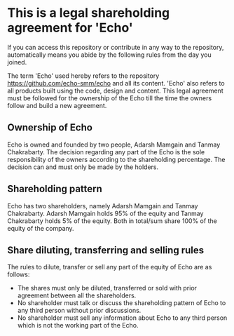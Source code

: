 # This is a legal shareholding agreement for 'Echo'

If you can access this repository or contribute in any way to the repository, automatically means you abide by the following rules from the day you joined.

The term 'Echo' used hereby refers to the repository https://github.com/echo-smm/echo and all its content. 'Echo' also refers to all products built using the code, design and content. This legal agreement must be followed for the ownership of the Echo till the time the owners follow and build a new agreement.

## Ownership of Echo

Echo is owned and founded by two people, Adarsh Mamgain and Tanmay Chakrabarty. The decision regarding any part of the Echo is the sole responsibility of the owners according to the shareholding percentage. The decision can and must only be made by the holders.

## Shareholding pattern

Echo has two shareholders, namely Adarsh Mamgain and Tanmay Chakrabarty. Adarsh Mamgain holds 95% of the equity and Tanmay Chakrabarty holds 5% of the equity. Both in total/sum share 100% of the equity of the company.

## Share diluting, transferring and selling rules

The rules to dilute, transfer or sell any part of the equity of Echo are as follows:

- The shares must only be diluted, transferred or sold with prior agreement between all the shareholders.
- No shareholder must talk or discuss the shareholding pattern of Echo to any third person without prior discussions.
- No shareholder must sell any information about Echo to any third person which is not the working part of the Echo.
